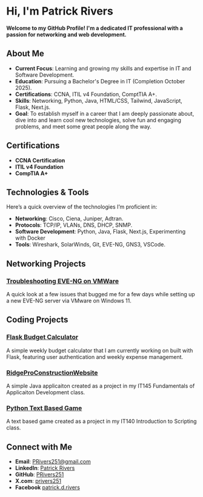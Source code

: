 # Hi, I'm Patrick Rivers

**Welcome to my GitHub Profile! I'm a dedicated IT professional with a passion for networking and web development.**

## About Me

- **Current Focus**: Learning and growing my skills and expertise in IT and Software Development.
- **Education**: Pursuing a Bachelor's Degree in IT (Completion October 2025).
- **Certifications**: CCNA, ITIL v4 Foundation, ComptTIA A+.
- **Skills**: Networking, Python, Java, HTML/CSS, Tailwind, JavaScript, Flask, Next.js.
- **Goal**: To establish myself in a career that I am deeply passionate about, dive into and learn cool new technologies, solve fun and engaging problems, and meet some great people along the way.

## Certifications

- **CCNA Certification**
- **ITIL v4 Foundation**
- **CompTIA A+**

## Technologies & Tools

Here’s a quick overview of the technologies I’m proficient in:

- **Networking**: Cisco, Ciena, Juniper, Adtran.
- **Protocols**: TCP/IP, VLANs, DNS, DHCP, SNMP.
- **Software Development**: Python, Java, Flask, Next.js, Experimenting with Docker
- **Tools**: Wireshark, SolarWinds, Git, EVE-NG, GNS3, VSCode.

## Networking Projects

### [Troubleshooting EVE-NG on VMWare](https://github.com/PRivers251/Report-Troubleshooting-EVE-NG-VMware)
A quick look at a few issues that bugged me for a few days while setting up a new EVE-NG server via VMware on Windows 11.

## Coding Projects

### [Flask Budget Calculator](https://github.com/PRivers251/flask-budget-calculator/blob/main/README.md)
A simple weekly budget calculator that I am currently working on built with Flask, featuring user authentication and weekly expense management.

### [RidgeProConstructionWebsite](https://github.com/PRivers251/RidgeProsConstruction/blob/main/README.md)
A simple Java applicaiton created as a project in my IT145 Fundamentals of Applicaiton Development class.

### [Python Text Based Game](https://github.com/PRivers251/it140-main-project/blob/main/README.md)
A text based game created as a project in my IT140 Introduction to Scripting class.

## Connect with Me

- **Email**: [PRivers251@gmail.com](mailto:PRivers251@gmail.com)
- **LinkedIn**: [Patrick Rivers](https://www.linkedin.com/in/patrickrivers251)
- **GitHub**: [PRivers251](https://github.com/PRivers251)
- **X.com**: [privers251](https://x.com/privers251)
- **Facebook** [patrick.d.rivers](https://www.facebook.com/patrick.d.rivers)


<!--
**PRivers251/PRivers251** is a ✨ _special_ ✨ repository because its `README.md` (this file) appears on your GitHub profile.

Here are some ideas to get you started:

- 🔭 I’m currently working on ...
- 🌱 I’m currently learning ...
- 👯 I’m looking to collaborate on ...
- 🤔 I’m looking for help with ...
- 💬 Ask me about ...
- 📫 How to reach me: ...
- 😄 Pronouns: ...
- ⚡ Fun fact: ...
-->
